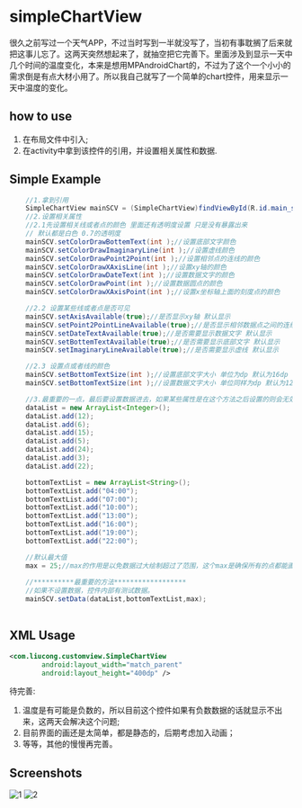 # simpleChartView
 
很久之前写过一个天气APP，不过当时写到一半就没写了，当初有事耽搁了后来就把这事儿忘了。这两天突然想起来了，就抽空把它完善下。里面涉及到显示一天中几个时间的温度变化，本来是想用MPAndroidChart的，不过为了这个一个小小的需求倒是有点大材小用了。所以我自己就写了一个简单的chart控件，用来显示一天中温度的变化。

how to use
----------------------------
  1. 在布局文件中引入;
  2. 在activity中拿到该控件的引用，并设置相关属性和数据.

Simple Example
-------
```java
    //1.拿到引用
    SimpleChartView mainSCV = (SimpleChartView)findViewById(R.id.main_scv);
    //2.设置相关属性
    //2.1先设置相关线或者点的颜色 里面还有透明度设置 只是没有暴露出来
    // 默认都是白色 0.7的透明度
    mainSCV.setColorDrawBottemText(int );//设置底部文字颜色 
    mainSCV.setColorDrawImaginaryLine(int );//设置虚线颜色
    mainSCV.setColorDrawPoint2Point(int );//设置相邻点的连线的颜色
    mainSCV.setColorDrawXAxisLine(int );//设置xy轴的颜色
    mainSCV.setColorDrawDateText(int );//设置数据文字的颜色
    mainSCV.setColorDrawPoint(int );//设置数据圆点的颜色
    mainSCV.setColorDrawXAxisPoint(int );//设置x坐标轴上面的刻度点的颜色

    //2.2 设置某些线或者点是否可见
    mainSCV.setAxisAvailable(true);//是否显示xy轴 默认显示
    mainSCV.setPoint2PointLineAvailable(true);//是否显示相邻数据点之间的连线 默认显示
    mainSCV.setDateTextAvailable(true);//是否需要显示数据文字 默认显示
    mainSCV.setBottemTextAvailable(true);//是否需要显示底部文字 默认显示
    mainSCV.setImaginaryLineAvailable(true);//是否需要显示虚线 默认显示

    //2.3 设置点或者线的颜色
    mainSCV.setBottomTextSize(int );//设置底部文字大小 单位为dp 默认为16dp
    mainSCV.setBottomTextSize(int );//设置数据文字大小 单位同样为dp 默认为12dp

    //3.最重要的一点，最后要设置数据进去，如果某些属性是在这个方法之后设置的则会无效。
    dataList = new ArrayList<Integer>();
    dataList.add(12);
    dataList.add(6);
    dataList.add(15);
    dataList.add(5);
    dataList.add(24);
    dataList.add(3);
    dataList.add(22);

    bottomTextList = new ArrayList<String>();
    bottomTextList.add("04:00");
    bottomTextList.add("07:00");
    bottomTextList.add("10:00");
    bottomTextList.add("13:00");
    bottomTextList.add("16:00");
    bottomTextList.add("19:00");
    bottomTextList.add("22:00");

    //默认最大值
    max = 25;//max的作用是以免数据过大绘制超过了范围，这个max是确保所有的点都能画在坐标点上。 
    
    //**********最重要的方法******************
    //如果不设置数据，控件内部有测试数据。
    mainSCV.setData(dataList,bottomTextList,max);
    

```

XML Usage
------
```xml
<com.liucong.customview.SimpleChartView
        android:layout_width="match_parent"
        android:layout_height="400dp" />
```

待完善:
1. 温度是有可能是负数的，所以目前这个控件如果有负数数据的话就显示不出来，这两天会解决这个问题;
2. 目前界面的画还是太简单，都是静态的，后期考虑加入动画；
3. 等等，其他的慢慢再完善。
 
Screenshots
------------
![1](https://github.com/9210gnocuil/simpleChartView/Screenshots/1.png) ![2](https://github.com/9210gnocuil/simpleChartView/Screenshots/2.png)

